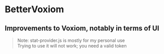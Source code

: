 # BetterVoxiom
Improvements to Voxiom, notably in terms of UI
----
> Note: stat-provider.js is mostly for my personal use  
> Trying to use it will not work; you need a valid token
